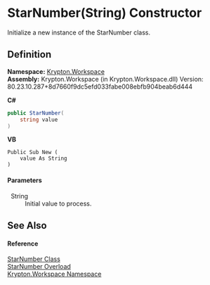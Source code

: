 # StarNumber(String) Constructor


Initialize a new instance of the StarNumber class.



## Definition
**Namespace:** <a href="0dbf488f-9676-a1e5-a949-1b4bcea03d52.md">Krypton.Workspace</a>  
**Assembly:** Krypton.Workspace (in Krypton.Workspace.dll) Version: 80.23.10.287+8d7660f9dc5efd033fabe008ebfb904beab6d444

**C#**
``` C#
public StarNumber(
	string value
)
```
**VB**
``` VB
Public Sub New ( 
	value As String
)
```



#### Parameters
<dl><dt>  String</dt><dd>Initial value to process.</dd></dl>

## See Also


#### Reference
<a href="8edd0646-6d3d-64f1-e93c-0236a866b850.md">StarNumber Class</a>  
<a href="2debf1e6-7c01-dfb9-3646-0048881827aa.md">StarNumber Overload</a>  
<a href="0dbf488f-9676-a1e5-a949-1b4bcea03d52.md">Krypton.Workspace Namespace</a>  
